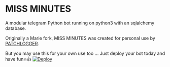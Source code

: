 # MISS MINUTES


A modular telegram Python bot running on python3 with an sqlalchemy database.

Originally a Marie fork, MISS MINUTES was created for personal use by [PATCHLOGGER](https://t.me/PATCHLOGGER). 

But you may use this for your own use too ... Just deploy your bot today and have fun🔥👍
[![Deploy](https://www.herokucdn.com/deploy/button.svg)](https://github.com/mpb00121/manager-1)

 
